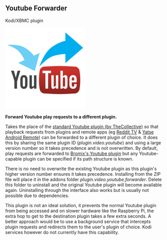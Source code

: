 ## Youtube Forwarder
Kodi/XBMC plugin

![](/icon.png)

**Forward Youtube play requests to a different plugin.**

Takes the place of the [standard Youtube plugin (by TheCollective)](https://github.com/HenrikDK/youtube-xbmc-plugin) so that playback requests from plugins and remote apps (eg [Reddit TV](https://github.com/AddonScriptorDE/plugin.video.reddit_tv) & [Yatse Android Remote](http://yatse.leetzone.org/redmine)) can be forwarded to a different plugin of choice. It does this by sharing the same plugin ID (*plugin.video.youtube*) and using a large version number so it takes precedence and is not overwritten. By default, play requests are forwarded to [Bromix's Youtube plugin](https://github.com/bromix/plugin.video.bromix.youtube) but any Youtube-capable plugin can be specified if its path structure is known.

There is no need to overwrite the existing Youtube plugin as this plugin's higher version number ensures it takes precedence. Installing from the ZIP file will place it in the addons folder *plugin.video.youtube.forwarder*. Delete this folder to uninstall and the original Youtube plugin will become available again. Uninstalling through the interface also works but is usually not possible due to dependencies.

This plugin is not an ideal solution, it prevents the normal Youtube plugin from being accessed and on slower hardware like the Raspberry Pi, the extra hop to get to the destination plugin takes a few extra seconds. A better approach would be to use a background service that intercepts plugin requests and redirects them to the user's plugin of choice. Kodi services however do not currently have this capability.  